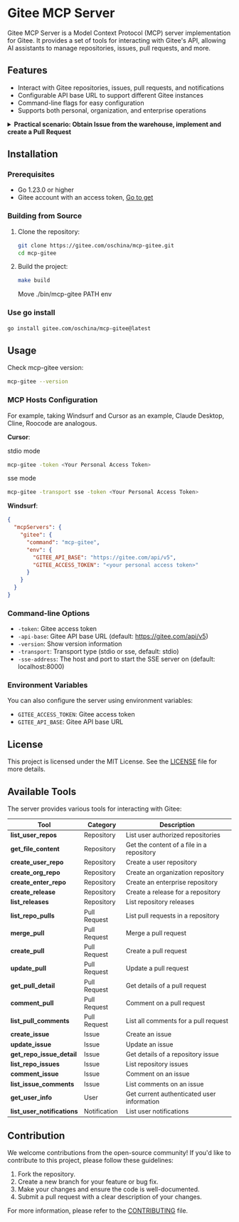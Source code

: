 # Gitee MCP Server

Gitee MCP Server is a Model Context Protocol (MCP) server implementation for Gitee. It provides a set of tools for interacting with Gitee's API, allowing AI assistants to manage repositories, issues, pull requests, and more.

## Features

- Interact with Gitee repositories, issues, pull requests, and notifications
- Configurable API base URL to support different Gitee instances
- Command-line flags for easy configuration
- Supports both personal, organization, and enterprise operations

<details>
<summary><b>Practical scenario: Obtain Issue from the warehouse, implement and create a Pull Request</b></summary>

1. Get repository Issues
![get_repo_issues](./docs/images/get_repo_issues.jpg)
2. Implement coding & create Pull Request based on Issue details
![implement_issue](./docs/images/implement_issue.jpg)
3. Comment & Close Issue
![comment_and_close_issue](./docs/images/comment_and_close_issue.jpg)
</details>

## Installation

### Prerequisites

- Go 1.23.0 or higher
- Gitee account with an access token, [Go to get](https://gitee.com/profile/personal_access_tokens)

### Building from Source

1. Clone the repository:
   ```bash
   git clone https://gitee.com/oschina/mcp-gitee.git
   cd mcp-gitee
   ```

2. Build the project:
   ```bash
   make build
   ```
   Move ./bin/mcp-gitee PATH env

### Use go install
   ```bash
   go install gitee.com/oschina/mcp-gitee@latest
   ```

## Usage

Check mcp-gitee version:

```bash
mcp-gitee --version
```

### MCP Hosts Configuration
For example, taking Windsurf and Cursor as an example, Claude Desktop, Cline, Roocode are analogous.

**Cursor**:

stdio mode
```bash
mcp-gitee -token <Your Personal Access Token>
```

sse mode
```bash
mcp-gitee -transport sse -token <Your Personal Access Token>
```

**Windsurf**:
```json
{
  "mcpServers": {
    "gitee": {
      "command": "mcp-gitee",
      "env": {
        "GITEE_API_BASE": "https://gitee.com/api/v5",
        "GITEE_ACCESS_TOKEN": "<your personal access token>"
      }
    }
  }
}
```

### Command-line Options

- `-token`: Gitee access token
- `-api-base`: Gitee API base URL (default: https://gitee.com/api/v5)
- `-version`: Show version information
- `-transport`: Transport type (stdio or sse, default: stdio)
- `-sse-address`: The host and port to start the SSE server on (default: localhost:8000)

### Environment Variables

You can also configure the server using environment variables:

- `GITEE_ACCESS_TOKEN`: Gitee access token
- `GITEE_API_BASE`: Gitee API base URL

## License

This project is licensed under the MIT License. See the [LICENSE](LICENSE) file for more details.

## Available Tools

The server provides various tools for interacting with Gitee:

| Tool                        | Category | Description |
|-----------------------------|----------|-------------|
| **list_user_repos**         | Repository | List user authorized repositories |
| **get_file_content**        | Repository | Get the content of a file in a repository |
| **create_user_repo**        | Repository | Create a user repository |
| **create_org_repo**         | Repository | Create an organization repository |
| **create_enter_repo**       | Repository | Create an enterprise repository |
| **create_release**          | Repository | Create a release for a repository |
| **list_releases**           | Repository | List repository releases |
| **list_repo_pulls**         | Pull Request | List pull requests in a repository |
| **merge_pull**              | Pull Request | Merge a pull request |
| **create_pull**             | Pull Request | Create a pull request |
| **update_pull**             | Pull Request | Update a pull request |
| **get_pull_detail**         | Pull Request | Get details of a pull request |
| **comment_pull**            | Pull Request | Comment on a pull request |
| **list_pull_comments**      | Pull Request | List all comments for a pull request |
| **create_issue**            | Issue | Create an issue |
| **update_issue**            | Issue | Update an issue |
| **get_repo_issue_detail**   | Issue | Get details of a repository issue |
| **list_repo_issues**        | Issue | List repository issues |
| **comment_issue**           | Issue | Comment on an issue |
| **list_issue_comments**     | Issue | List comments on an issue |
| **get_user_info**           | User | Get current authenticated user information |
| **list_user_notifications** | Notification | List user notifications |

## Contribution

We welcome contributions from the open-source community! If you'd like to contribute to this project, please follow these guidelines:

1. Fork the repository.
2. Create a new branch for your feature or bug fix.
3. Make your changes and ensure the code is well-documented.
4. Submit a pull request with a clear description of your changes.

For more information, please refer to the [CONTRIBUTING](CONTRIBUTING.md) file.
